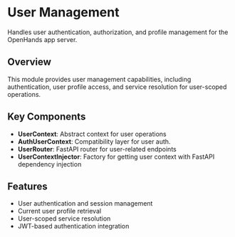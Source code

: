 # User Management

Handles user authentication, authorization, and profile management for the OpenHands app server.

## Overview

This module provides user management capabilities, including authentication, user profile access, and service resolution for user-scoped operations.

## Key Components

- **UserContext**: Abstract context for user operations
- **AuthUserContext**: Compatibility layer for user auth.
- **UserRouter**: FastAPI router for user-related endpoints
- **UserContextInjector**: Factory for getting user context with FastAPI dependency injection

## Features

- User authentication and session management
- Current user profile retrieval
- User-scoped service resolution
- JWT-based authentication integration
